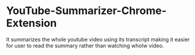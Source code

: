 ﻿# YouTube-Summarizer-Chrome-Extension

It summarizes the whole youtube video using its transcript making it easier for user to read the summary rather than watching wholw video.
